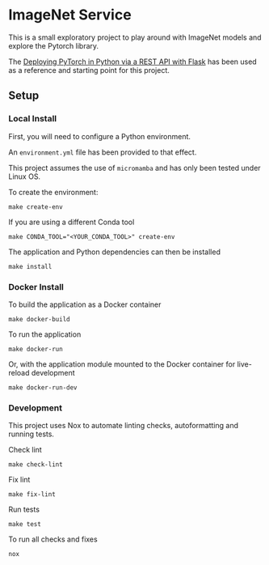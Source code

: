 # ImageNet Service

This is a small exploratory project to play around with ImageNet models and explore the Pytorch library.

The [Deploying PyTorch in Python via a REST API with Flask](https://pytorch.org/tutorials/intermediate/flask_rest_api_tutorial.html)
has been used as a reference and starting point for this project.

## Setup

### Local Install

First, you will need to configure a Python environment.

An `environment.yml` file has been provided to that effect.

This project assumes the use of `micromamba` and has only been tested under Linux OS.

To create the environment:

```shell
make create-env
```

If you are using a different Conda tool
```shell
make CONDA_TOOL="<YOUR_CONDA_TOOL>" create-env
```

The application and Python dependencies can then be installed
```shell
make install
```

### Docker Install

To build the application as a Docker container
```shell
make docker-build
```

To run the application
```shell
make docker-run
```

Or, with the application module mounted to the Docker container
for live-reload development
```shell
make docker-run-dev
```

### Development

This project uses Nox to automate linting checks, autoformatting and running tests.

Check lint
```shell
make check-lint
```

Fix lint
```shell
make fix-lint
```

Run tests
```shell
make test
```

To run all checks and fixes
```shell
nox
```